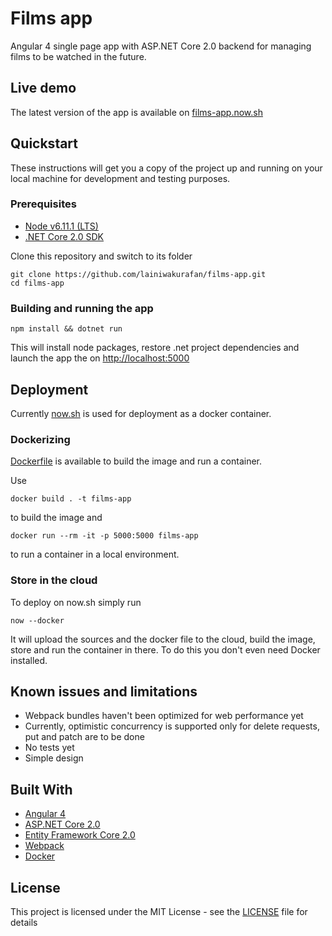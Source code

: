 # Films app

Angular 4 single page app with ASP.NET Core 2.0 backend for managing films to be watched in the future.

## Live demo

The latest version of the app is available on [films-app.now.sh](https://films-app.now.sh)

## Quickstart

These instructions will get you a copy of the project up and running on your local machine for development and testing purposes.

### Prerequisites

* [Node v6.11.1 (LTS)](https://nodejs.org/en/blog/release/v6.11.1/)
* [.NET Core 2.0 SDK](https://www.microsoft.com/net/download/core)

Clone this repository and switch to its folder
```
git clone https://github.com/lainiwakurafan/films-app.git
cd films-app
```

### Building and running the app

```shell
npm install && dotnet run
```

This will install node packages, restore .net project dependencies and launch the app the on <http://localhost:5000>

## Deployment

Currently [now.sh](https://now.sh) is used for deployment as a docker container.

### Dockerizing

[Dockerfile](https://github.com/lainiwakurafan/films-app/blob/master/Dockerfile) is available to build the image and run a container.

Use

```shell
docker build . -t films-app
```

to build the image and

```shell
docker run --rm -it -p 5000:5000 films-app
```

to run a container in a local environment.

### Store in the cloud

To deploy on now.sh simply run

```shell
now --docker
```

It will upload the sources and the docker file to the cloud, build the image, store and run the container in there. To do this you don't even need Docker installed.

## Known issues and limitations

* Webpack bundles haven't been optimized for web performance yet
* Currently, optimistic concurrency is supported only for delete requests, put and patch are to be done
* No tests yet
* Simple design

## Built With

* [Angular 4](https://angular.io)
* [ASP.NET Core 2.0](https://github.com/aspnet/Home)
* [Entity Framework Core 2.0](https://github.com/aspnet/EntityFramework)
* [Webpack](https://webpack.js.org/)
* [Docker](https://www.docker.com)

## License

This project is licensed under the MIT License - see the [LICENSE](LICENSE) file for details